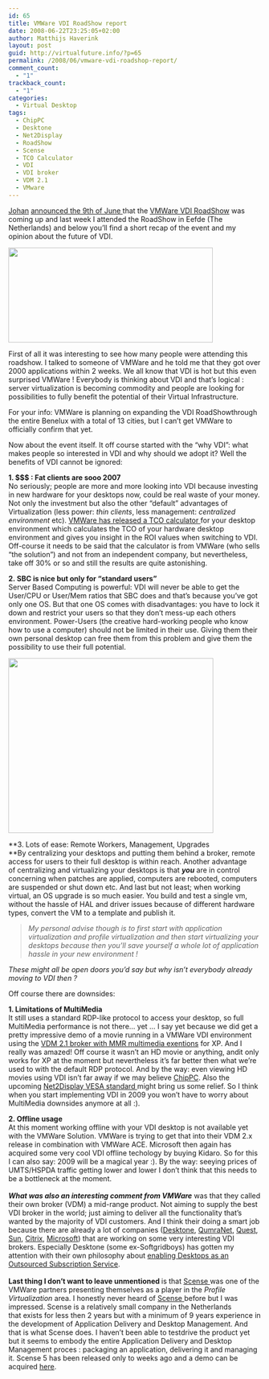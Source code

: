```yaml
---
id: 65
title: VMWare VDI RoadShow report
date: 2008-06-22T23:25:05+02:00
author: Matthijs Haverink
layout: post
guid: http://virtualfuture.info/?p=65
permalink: /2008/06/vmware-vdi-roadshop-report/
comment_count:
  - "1"
trackback_count:
  - "1"
categories:
  - Virtual Desktop
tags:
  - ChipPC
  - Desktone
  - Net2Display
  - RoadShow
  - Scense
  - TCO Calculator
  - VDI
  - VDI broker
  - VDM 2.1
  - VMware
---
```

[](https://svenhuisman.com/wp-content/uploads/2008/06/vdi_roadshow.jpg)<a title="Johan van Zanten" href="http://www.linkedin.com/in/jvzanten" target="_blank">Johan</a> <a href="https://svenhuisman.com/2008/06/free-desktop-virtualization-seminars-in-the-netherlands/" target="_blank">announced the 9th of June </a>that the <a title="VMWare VDI RoadShow" href="http://www.vmwarebenelux.nl/vdi/nl-nl/" target="_blank">VMWare VDI RoadShow</a> was coming up and last week I attended the RoadShow in Eefde (The Netherlands) and below you&#8217;ll find a short recap of the event and my opinion about the future of VDI.

<img class="aligncenter size-full wp-image-66" src="https://svenhuisman.com/wp-content/uploads/2008/06/vdi_roadshow.jpg" alt="" width="407" height="189" srcset="https://svenhuisman.com/wp-content/uploads/2008/06/vdi_roadshow.jpg 407w, https://svenhuisman.com/wp-content/uploads/2008/06/vdi_roadshow-300x139.jpg 300w" sizes="(max-width: 407px) 100vw, 407px" /> 

First of all it was interesting to see how many people were attending this roadshow. I talked to someone of VMWare and he told me that they got over 2000 applications within 2 weeks. We all know that VDI is hot but this even surprised VMWare ! Everybody is thinking about VDI and that&#8217;s logical : server virtualization is becoming commodity and people are looking for possibilities to fully benefit the potential of their Virtual Infrastructure.

For your info: VMWare is planning on expanding the VDI RoadShowthrough the entire Benelux with a total of 13 cities, but I can&#8217;t get VMWare to officially confirm that yet.<!--more-->

Now about the event itself. It off course started with the &#8220;why VDI&#8221;: what makes people so interested in VDI and why should we adopt it? Well the benefits of VDI cannot be ignored:

**<span style="underline;">1. $$$ : Fat clients are sooo 2007</span>**  
No seriously; people are more and more looking into VDI because investing in new hardware for your desktops now, could be real waste of your money. Not only the investment but also the other &#8220;default&#8221; advantages of Virtualization (less power: _thin clients_, less management: _centralized environment_ etc). <a title="VMWare VI TCO Calculator" href="http://www.vmware.com/products/vi/calculator.html" target="_blank">VMWare has released a TCO calculator </a>for your desktop environment which calculates the TCO of your hardware desktop environment and gives you insight in the ROI values when switching to VDI. Off-course it needs to be said that the calculator is from VMWare (who sells &#8220;the solution&#8221;) and not from an independent company, but nevertheless, take off 30% or so and still the results are quite astonishing.

<span style="underline;"><strong>2. SBC is nice but only for &#8220;standard users&#8221;</strong></span>  
Server Based Computing is powerful: VDI will never be able to get the User/CPU or User/Mem ratios that SBC does and that&#8217;s because you&#8217;ve got only one OS. But that one OS comes with disadvantages: you have to lock it down and restrict your users so that they don&#8217;t mess-up each others environment. Power-Users (the creative hard-working people who know how to use a computer) should not be limited in their use. Giving them their own personal desktop can free them from this problem and give them the possibility to use their full potential.

[<img class="aligncenter size-full wp-image-67" src="https://svenhuisman.com/wp-content/uploads/2008/06/vdivdm_diagram1.gif" alt="" width="408" height="348" srcset="https://svenhuisman.com/wp-content/uploads/2008/06/vdivdm_diagram1.gif 408w, https://svenhuisman.com/wp-content/uploads/2008/06/vdivdm_diagram1-300x255.gif 300w" sizes="(max-width: 408px) 100vw, 408px" />](https://svenhuisman.com/wp-content/uploads/2008/06/vdivdm_diagram1.gif)

**<span style="underline;">3. Lots of ease: Remote Workers, Management, Upgrades<br /> </span>**By centralizing your desktops and putting them behind a broker, remote access for users to their full desktop is within reach. Another advantage of centralizing and virtualizing your desktops is that **_you_** are in control concerning when patches are applied, computers are rebooted, computers are suspended or shut down etc. And last but not least; when working virtual, an OS upgrade is so much easier. You build and test a single vm, without the hassle of HAL and driver issues because of different hardware types, convert the VM to a template and publish it.

> _My personal advise though is to first start with application virtualization and profile virtualization and then start virtualizing your desktops because then you&#8217;ll save yourself a whole lot of application hassle in your new environment !_

_These might all be open doors you&#8217;d say but why isn&#8217;t everybody already moving to VDI then ?_

Off course there are downsides:

**1. Limitations of MultiMedia**  
It still uses a standard RDP-like protocol to access your desktop, so full MultiMedia performance is not there&#8230; yet &#8230; I say yet because we did get a pretty impressive demo of a movie running in a VMWare VDI environment using the <a title="VDM 2.1 Release Notes" href="http://www.vmware.com/support/vdm20/doc/releasenotes_vdm20.html" target="_blank">VDM 2.1 broker with MMR multimedia exentions</a> for XP. And I really was amazed! Off course it wasn&#8217;t an HD movie or anything, andit only works for XP at the moment but nevertheless it&#8217;s far better then what we&#8217;re used to with the default RDP protocol. And by the way: even viewing HD movies using VDI isn&#8217;t far away if we may believe <a href="http://www.chippc.com/" target="_blank">ChipPC</a>. Also the upcoming <a href="http://www.ncl.cs.columbia.edu/publications/adeac2006_fordist.pdf" target="_blank">Net2Display VESA standard </a>might bring us some relief. So I think when you start implementing VDI in 2009 you won&#8217;t have to worry about MultiMedia downsides anymore at all :).

<div>
  <strong>2. Offline usage<br /> </strong>At this moment working offline with your VDI desktop is not available yet with the VMWare Solution. VMWare is trying to get that into their VDM 2.x release in combination with VMWare ACE. Microsoft then again has acquired some very cool VDI offline techology by buying Kidaro. So for this I can also say: 2009 will be a magical year :). By the way: seeying prices of UMTS/HSPDA traffic getting lower and lower I don&#8217;t think that this needs to be a bottleneck at the moment.
</div>

<div>
  <strong></strong> 
</div>

<div>
  <strong><em>What was also an interesting comment from VMWare</em></strong> was that they called their own broker (VDM) a mid-range product. Not aiming to supply the best VDI broker in the world; just aiming to deliver all the functionality that&#8217;s wanted by the majority of VDI customers. And I think their doing a smart job because there are already a lot of companies (<a href="http://www.desktone.com/" target="_blank">Desktone</a>, <a href="http://www.qumranet.com/" target="_blank">QumraNet</a>, <a href="http://www.quest.com/" target="_blank">Quest</a>, <a href="http://www.sun.com/" target="_blank">Sun</a>, <a href="http://citrix.com/lang/English/home.asp" target="_blank">Citrix</a>, <a href="http://www.microsoft.com/en/us/default.aspx" target="_blank">Microsoft</a>) that are working on some very interesting VDI brokers. Especially Desktone (some ex-Softgridboys) has gotten my attention with their own philosophy about <a href="http://www.desktone.com/platform/index.php" target="_blank">enabling Desktops as an Outsourced Subscription Service</a>.
</div>

<div>
  <strong></strong><br /> <strong>Last thing I don&#8217;t want to leave unmentioned </strong>is that <a href="http://www.scense.com/" target="_blank">Scense </a>was one of the VMWare partners presenting themselves as a player in the <em>Profile Virtualization </em>area. I honestly never heard of <a href="http://www.scense.com/" target="_blank">Scense </a>before but I was impressed. Scense is a relatively small company in the Netherlands that exists for less then 2 years but with a minimum of 9 years experience in the development of Application Delivery and Desktop Management. And that is what Scense does. I haven&#8217;t been able to testdrive the product yet but it seems to embody the entire Application Delivery and Desktop Management proces : packaging an application, delivering it and managing it. Scense 5 has been released only to weeks ago and a demo can be acquired <a title="Scense 5 demo request" href="http://www.scense.com/Products/download.aspx" target="_blank">here</a>.
</div>